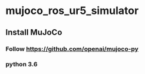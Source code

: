 # mujoco_ros_ur5_simulator

## Install MuJoCo

### Follow https://github.com/openai/mujoco-py

### python 3.6
